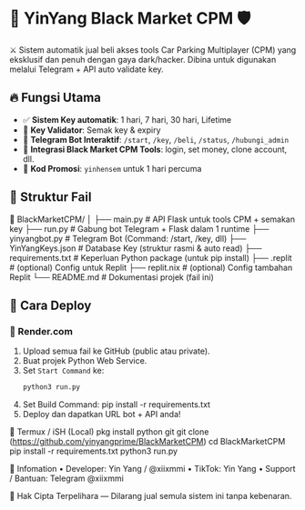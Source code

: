 # 🧪 YinYang Black Market CPM 🛡️

⚔️ Sistem automatik jual beli akses tools Car Parking Multiplayer (CPM) yang eksklusif dan penuh dengan gaya dark/hacker. Dibina untuk digunakan melalui Telegram + API auto validate key.

## 🔥 Fungsi Utama

- ✅ **Sistem Key automatik**: 1 hari, 7 hari, 30 hari, Lifetime
- 🎯 **Key Validator**: Semak key & expiry
- 🧠 **Telegram Bot Interaktif**: `/start`, `/key`, `/beli`, `/status`, `/hubungi_admin`
- 🔧 **Integrasi Black Market CPM Tools**: login, set money, clone account, dll.
- 🎁 **Kod Promosi**: `yinhensem` untuk 1 hari percuma

## 🧱 Struktur Fail
📁 BlackMarketCPM/
│
├── main.py                 # API Flask untuk tools CPM + semakan key
├── run.py                 # Gabung bot Telegram + Flask dalam 1 runtime
├── yinyangbot.py          # Telegram Bot (Command: /start, /key, dll)
├── YinYangKeys.json       # Database Key (struktur rasmi & auto read)
├── requirements.txt       # Keperluan Python package (untuk pip install)
├── .replit                # (optional) Config untuk Replit
├── replit.nix             # (optional) Config tambahan Replit
└── README.md              # Dokumentasi projek (fail ini)

## 🚀 Cara Deploy

### 🔹 Render.com
1. Upload semua fail ke GitHub (public atau private).
2. Buat projek Python Web Service.
3. Set `Start Command` ke:
   ```bash
   python3 run.py
4.	Set Build Command:
   pip install -r requirements.txt
5.	Deploy dan dapatkan URL bot + API anda!

🔹 Termux / iSH (Local)
    pkg install python git
    git clone  (https://github.com/yinyangprime/BlackMarketCPM)
    cd BlackMarketCPM
    pip install -r requirements.txt
    python3 run.py

📌 Infomation
	•	Developer: Yin Yang / @xiixmmi
	•	TikTok: Yin Yang
	•	Support / Bantuan: Telegram @xiixmmi

📛 Hak Cipta Terpelihara — Dilarang jual semula sistem ini tanpa kebenaran.
